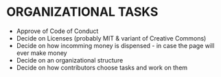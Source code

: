 ORGANIZATIONAL TASKS
====================

* Approve of Code of Conduct
* Decide on Licenses (probably MIT & variant of Creative Commons)
* Decide on how incomming money is dispensed - in case the page will ever make money
* Decide on an organizational structure
* Decide on how contributors choose tasks and work on them
